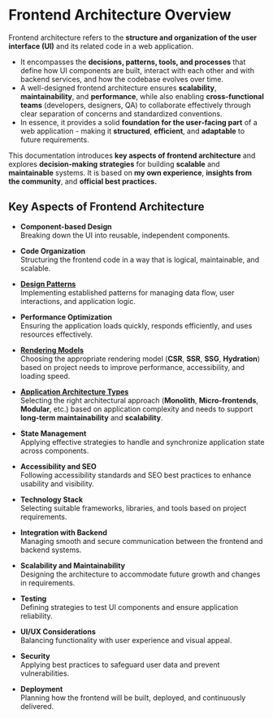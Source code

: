 # Frontend Architecture Overview
Frontend architecture refers to the **structure and organization of the user interface (UI)** and its related code in a web application.
- It encompasses the **decisions, patterns, tools, and processes** that define how UI components are built, interact with each other and with backend services, and how the codebase evolves over time.
- A well-designed frontend architecture ensures **scalability**, **maintainability**, and **performance**, while also enabling **cross-functional teams** (developers, designers, QA) to collaborate effectively through clear separation of concerns and standardized conventions.
- In essence, it provides a solid **foundation for the user-facing part** of a web application - making it **structured**, **efficient**, and **adaptable** to future requirements.

This documentation introduces **key aspects of frontend architecture** and explores **decision-making strategies** for building **scalable** and **maintainable** systems. It is based on **my own experience**, **insights from the community**, and **official best practices.**

## Key Aspects of Frontend Architecture

- **Component-based Design**  
Breaking down the UI into reusable, independent components.

- **Code Organization**  
Structuring the frontend code in a way that is logical, maintainable, and scalable.
 
- [**Design Patterns**](./design-patterns-frontend.md)   
Implementing established patterns for managing data flow, user interactions, and application logic.

- **Performance Optimization**    
Ensuring the application loads quickly, responds efficiently, and uses resources effectively.

- [**Rendering Models**](./rendering-models-frontend.md)   
Choosing the appropriate rendering model (**CSR**, **SSR**, **SSG**, **Hydration**) based on project needs to improve performance, accessibility, and loading speed.

- [**Application Architecture Types**](./architecture-types-frontend.md)    
Selecting the right architectural approach (**Monolith**, **Micro-frontends**, **Modular**, etc.) based on application complexity and needs to support **long-term maintainability** and **scalability**.

- **State Management**   
Applying effective strategies to handle and synchronize application state across components.

- **Accessibility and SEO**   
Following accessibility standards and SEO best practices to enhance usability and visibility.

- **Technology Stack**   
Selecting suitable frameworks, libraries, and tools based on project requirements.

- **Integration with Backend**  
Managing smooth and secure communication between the frontend and backend systems.

- **Scalability and Maintainability**   
Designing the architecture to accommodate future growth and changes in requirements.

- **Testing**   
Defining strategies to test UI components and ensure application reliability.

- **UI/UX Considerations**   
Balancing functionality with user experience and visual appeal.

- **Security**   
Applying best practices to safeguard user data and prevent vulnerabilities.

- **Deployment**  
Planning how the frontend will be built, deployed, and continuously delivered.

